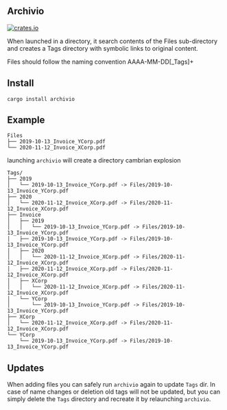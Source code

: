 ## Archivio

[![crates.io](https://img.shields.io/crates/v/archivio.svg)](https://crates.io/crates/archivio)

When launched in a directory, it search contents of the Files sub-directory and creates a Tags directory with symbolic links to original content.
 
Files should follow the naming convention AAAA-MM-DD[_Tags]+

## Install

```
cargo install archivio
```

## Example

```
Files
├── 2019-10-13_Invoice_YCorp.pdf
└── 2020-11-12_Invoice_XCorp.pdf
```

launching `archivio` will create a directory cambrian explosion

```
Tags/
├── 2019
│   └── 2019-10-13_Invoice_YCorp.pdf -> Files/2019-10-13_Invoice_YCorp.pdf
├── 2020
│   └── 2020-11-12_Invoice_XCorp.pdf -> Files/2020-11-12_Invoice_XCorp.pdf
├── Invoice
│   ├── 2019
│   │   └── 2019-10-13_Invoice_YCorp.pdf -> Files/2019-10-13_Invoice_YCorp.pdf
│   ├── 2019-10-13_Invoice_YCorp.pdf -> Files/2019-10-13_Invoice_YCorp.pdf
│   ├── 2020
│   │   └── 2020-11-12_Invoice_XCorp.pdf -> Files/2020-11-12_Invoice_XCorp.pdf
│   ├── 2020-11-12_Invoice_XCorp.pdf -> Files/2020-11-12_Invoice_XCorp.pdf
│   ├── XCorp
│   │   └── 2020-11-12_Invoice_XCorp.pdf -> Files/2020-11-12_Invoice_XCorp.pdf
│   └── YCorp
│       └── 2019-10-13_Invoice_YCorp.pdf -> Files/2019-10-13_Invoice_YCorp.pdf
├── XCorp
│   └── 2020-11-12_Invoice_XCorp.pdf -> Files/2020-11-12_Invoice_XCorp.pdf
└── YCorp
    └── 2019-10-13_Invoice_YCorp.pdf -> Files/2019-10-13_Invoice_YCorp.pdf
```

## Updates

When adding files you can safely run `archivio` again to update `Tags` dir.
In case of name changes or deletion old tags will not be updated, 
but you can simply delete the `Tags` directory and recreate it by relaunching `archivio`.
 
